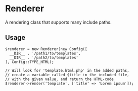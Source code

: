 # Renderer
A rendering class that supports many include paths.

## Usage

    $renderer = new Renderer(new Config([
      __DIR__ . '/path1/to/templates',
      __DIR__ . '/path2/to/templates'
    ], Config::TYPE_HTML);
    
    // Will look for 'template.html.php' in the added paths, 
    // create a variable called $title in the included file, 
    // with the given value, and return the HTML-code
    $renderer->render('template', ['title' => 'Lorem ipsum']); 
